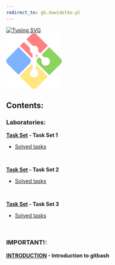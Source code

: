 ```yaml
---
redirect_to: gb.dawidolko.pl
---
```


[![Typing SVG](https://readme-typing-svg.herokuapp.com?font=Fira+Code&weight=500&size=40&pause=1000&color=000000&width=600&height=70&lines=Gitbash)](https://github.com/dawidolko/Gitbash-NPZ)
<br>![GITBASH](gitbash.png)

## Contents:

### Laboratories:

**[Task Set](TASK00/README.md) - Task Set 1**
  - [Solved tasks](https://github.com/dawidolko/Gitbash-NPZ/tree/main/TASK00)

<br>


**[Task Set](TASK01/README.md) - Task Set 2**
  - [Solved tasks](https://github.com/dawidolko/Gitbash-NPZ/tree/main/TASK01)

<br>

**[Task Set](TASK02/README.md) - Task Set 3**
  - [Solved tasks](https://github.com/dawidolko/Gitbash-NPZ/tree/main/TASK02)

<br>

### IMPORTANT!:
**[INTRODUCTION](Introduction/README.md) - Introduction to gitbash**
